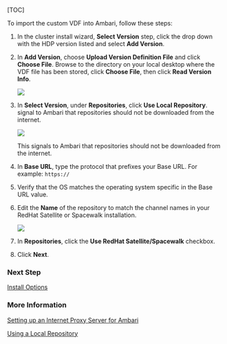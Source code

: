 [TOC]

To import the custom VDF into Ambari, follow these steps:

1. In the cluster install wizard, **Select Version** step, click the drop down with the HDP version listed and select **Add Version**.
2. In **Add Version**, choose **Upload Version Definition File** and click **Choose File**. Browse to the directory on your local desktop where the VDF file has been stored, click **Choose File**, then click **Read Version Info**.

   ![](media/17148621919426/17148823476171.jpg)

3. In **Select Version**, under **Repositories**, click **Use Local Repository**. signal to Ambari that repositories should not be downloaded from the internet.

   ![](media/17148621919426/17148823756012.jpg)

   This signals to Ambari that repositories should not be downloaded from the internet.

4. In **Base URL**, type the protocol that prefixes your Base URL. For example: `https://`
5. Verify that the OS matches the operating system specific in the Base URL value.
6. Edit the **Name** of the repository to match the channel names in your RedHat Satellite or Spacewalk installation.

   ![](media/17148621919426/17148824671291.jpg)

7. In **Repositories**, click the **Use RedHat Satellite/Spacewalk** checkbox.
8. Click **Next**.

### Next Step

[Install Options]($InstallOptions)

### More Information

[Setting up an Internet Proxy Server for Ambari](https://docs.devlive.org/read/apache-ambari-en-administering-2.7.5.0/Setting-Up-Ambari-To-Use-An-Internet-Proxy-Server)

[Using a Local Repository]($UsingALocalRepository)
